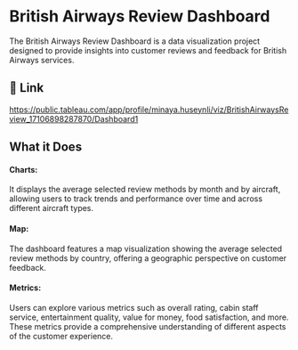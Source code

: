 #  British Airways Review Dashboard 

The British Airways Review Dashboard is a data visualization project designed to provide insights into customer reviews and feedback for British Airways services.

## 🔗 Link 
https://public.tableau.com/app/profile/minaya.huseynli/viz/BritishAirwaysReview_17106898287870/Dashboard1

## What it Does

#### Charts:
 It displays the average selected review methods by month and by aircraft, allowing users to track trends and performance over time and across different aircraft types.
#### Map:
The dashboard features a map visualization showing the average selected review methods by country, offering a geographic perspective on customer feedback.

#### Metrics:
Users can explore various metrics such as overall rating, cabin staff service, entertainment quality, value for money, food satisfaction, and more. These metrics provide a comprehensive understanding of different aspects of the customer experience.



